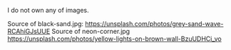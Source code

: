 I do not own any of images.

Source of black-sand.jpg: https://unsplash.com/photos/grey-sand-wave-RCAhiGJsUUE
Source of neon-corner.jpg https://unsplash.com/photos/yellow-lights-on-brown-wall-BzuUDHCi_vo
